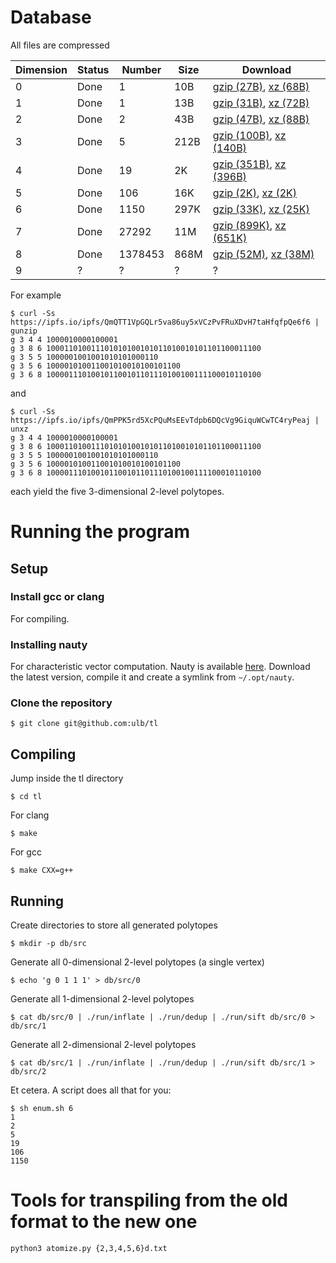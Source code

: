 # Database

All files are compressed

  | Dimension | Status | Number | Size | Download |
  | --------- | ------ | ------ | ---- | -------- |
  | 0 | Done | 1 | 10B | [gzip (27B)](https://ipfs.io/ipfs/Qmb4HZF5JPQx4LD8PkhdJBku3YFYbz8bvvaATgtrorAHYi), [xz (68B)](https://ipfs.io/ipfs/QmbyrwKy4iGEnvdhNo3SQKwNCYYNYXeDJmnpCXZgMpq52S) |
  | 1 | Done | 1 | 13B | [gzip (31B)](https://ipfs.io/ipfs/QmWUmuoNREeaCYZ49DvxM2wg9VgRGpEDQyqAJHii9v9fhV), [xz (72B)](https://ipfs.io/ipfs/QmZ4qRDzmhFUMxuFC4raL259BbhqbMAJ6kkwqU4Zrer6hv) |
  | 2 | Done | 2 | 43B | [gzip (47B)](https://ipfs.io/ipfs/QmTnoXDxZU7oss8EYNiJ3sBgPn1H8dWE8hMZzR9M7iEGpc), [xz (88B)](https://ipfs.io/ipfs/QmQorFHAV6ho525uQDRivUJqXNKTMEcNA2iqGZut5TLDP8) |
  | 3 | Done | 5 | 212B | [gzip (100B)](https://ipfs.io/ipfs/QmQTT1VpGQLr5va86uy5xVCzPvFRuXDvH7taHfqfpQe6f6), [xz (140B)](https://ipfs.io/ipfs/QmPPK5rd5XcPQuMsEEvTdpb6DQcVg9GiquWCwTC4ryPeaj) |
  | 4 | Done | 19 | 2K | [gzip (351B)](https://ipfs.io/ipfs/QmTL6v8gyMVU5ivLx5VjxAPz7VMrsiLzFuxZdz6BqiL1PP), [xz (396B)](https://ipfs.io/ipfs/QmXTTSn1FewBtfXTboJeeh24Au7TsuF47e7V4fBQ84CKf6) |
  | 5 | Done | 106 | 16K | [gzip (2K)](https://ipfs.io/ipfs/QmQ38UwegXkMfXqXa9ymoUgtzxkDyRwiXNAPyZcQEMDZrJ), [xz (2K)](https://ipfs.io/ipfs/Qmdwa4MVoL1ZMUF7aZj4C2dSw6xNmEyWXV1gkbCk2KhhiH) |
  | 6 | Done | 1150 | 297K | [gzip (33K)](https://ipfs.io/ipfs/QmckTB7Atb75e3gFZh1ve4pi7QZfRAMc6KwG3Hb69d8h2Q), [xz (25K)](https://ipfs.io/ipfs/QmXeDfhTkz4tukPZDi9tQ7ZP9m7pYotSV8WtXmhurC4XWn) |
  | 7 | Done | 27292 | 11M | [gzip (899K)](https://ipfs.io/ipfs/QmfNJhmLHgjJY6KTjagfjJGdSE7z2YtThFd3sYzR684ooQ), [xz (651K)](https://ipfs.io/ipfs/Qmf6cEa2Gr2zVcKUeVJTzjchmVseciVxKvRgFKkRNmrjEf) |
  | 8 | Done | 1378453 | 868M | [gzip (52M)](https://ipfs.io/ipfs/QmVwTwaGAQkWMezXdSLjDCUkSXdo6qinbWjxk1ByWpfihH), [xz (38M)](https://ipfs.io/ipfs/QmUBFVgmdLE2dLdkTK4pR6pyJErx6FMtf8Aw3h1Bi9Svbu) |
  | 9 | ? | ? | ? | ? |


For example

    $ curl -Ss https://ipfs.io/ipfs/QmQTT1VpGQLr5va86uy5xVCzPvFRuXDvH7taHfqfpQe6f6 | gunzip
    g 3 4 4 1000010000100001
    g 3 8 6 100011010011101010100101011010010101101100011100
    g 3 5 5 1000001001001010101000110
    g 3 5 6 100001010011001010010100101100
    g 3 6 8 100001110100101100101101110100100111100010110100

and

    $ curl -Ss https://ipfs.io/ipfs/QmPPK5rd5XcPQuMsEEvTdpb6DQcVg9GiquWCwTC4ryPeaj | unxz
    g 3 4 4 1000010000100001
    g 3 8 6 100011010011101010100101011010010101101100011100
    g 3 5 5 1000001001001010101000110
    g 3 5 6 100001010011001010010100101100
    g 3 6 8 100001110100101100101101110100100111100010110100

each yield the five 3-dimensional 2-level polytopes.

# Running the program

## Setup

### Install gcc or clang

For compiling.

### Installing nauty

For characteristic vector computation. Nauty is available
[here](http://pallini.di.uniroma1.it/#howtogetit). Download the latest version,
compile it and create a symlink from `~/.opt/nauty`.

### Clone the repository

    $ git clone git@github.com:ulb/tl

## Compiling

Jump inside the tl directory

    $ cd tl

For clang

    $ make

For gcc

    $ make CXX=g++

## Running

Create directories to store all generated polytopes

    $ mkdir -p db/src

Generate all 0-dimensional 2-level polytopes (a single vertex)

    $ echo 'g 0 1 1 1' > db/src/0

Generate all 1-dimensional 2-level polytopes

    $ cat db/src/0 | ./run/inflate | ./run/dedup | ./run/sift db/src/0 > db/src/1

Generate all 2-dimensional 2-level polytopes

    $ cat db/src/1 | ./run/inflate | ./run/dedup | ./run/sift db/src/1 > db/src/2

Et cetera. A script does all that for you:

    $ sh enum.sh 6
    1
    2
    5
    19
    106
    1150

# Tools for transpiling from the old format to the new one

    python3 atomize.py {2,3,4,5,6}d.txt
